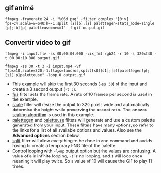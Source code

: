  ## gif animé

````
ffmpeg -framerate 24 -i "%06d.png" -filter_complex "[0:v] fps=24,scale=w=640:h=-1,split [a][b];[a] palettegen=stats_mode=single [p];[b][p] paletteuse=new=1" -f gif output.gif
````

## Convertir video to gif 

````
ffmpeg -i input.flv -ss 00:00:00.000 -pix_fmt rgb24 -r 10 -s 320x240 -t 00:00:10.000 output.gif
````
```
ffmpeg -ss 30 -t 3 -i input.mp4 -vf "fps=10,scale=320:-1:flags=lanczos,split[s0][s1];[s0]palettegen[p];[s1][p]paletteuse" -loop 0 output.gif

```

-   This example will skip the first 30 seconds (`-ss 30`) of the input and create a 3 second output (`-t 3`).
-   [fps](https://ffmpeg.org/ffmpeg-filters.html#fps) filter sets the frame rate. A rate of 10 frames per second is used in the example.
-   [scale](https://ffmpeg.org/ffmpeg-filters.html#scale) filter will resize the output to 320 pixels wide and automatically determine the height while preserving the aspect ratio. The lanczos [scaling algorithm](https://ffmpeg.org/ffmpeg-scaler.html) is used in this example.
-   [palettegen](https://ffmpeg.org/ffmpeg-filters.html#palettegen) and [paletteuse](https://ffmpeg.org/ffmpeg-filters.html#paletteuse) filters will generate and use a custom palette generated from your input. These filters have many options, so refer to the links for a list of all available options and values. Also see the **Advanced options** section below.
-   [split](https://ffmpeg.org/ffmpeg-filters.html#split) filter will allow everything to be done in one command and avoids having to create a temporary PNG file of the palette.
-   Control looping with `-loop` output option but the values are confusing. A value of `0` is infinite looping, `-1` is no looping, and `1` will loop once meaning it will play twice. So a value of 10 will cause the GIF to play 11 times.